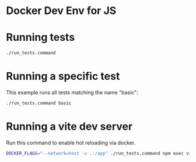 # Docker Dev Env for JS

# Running tests

```sh
./run_tests.command
```

# Running a specific test

This example runs all tests matching the name "basic":
```sh
./run_tests.command basic
```

# Running a vite dev server

Run this command to enable hot reloading via docker.

```sh
DOCKER_FLAGS="--network=host -v .:/app" ./run_tests.command npm exec vite dev --host
```